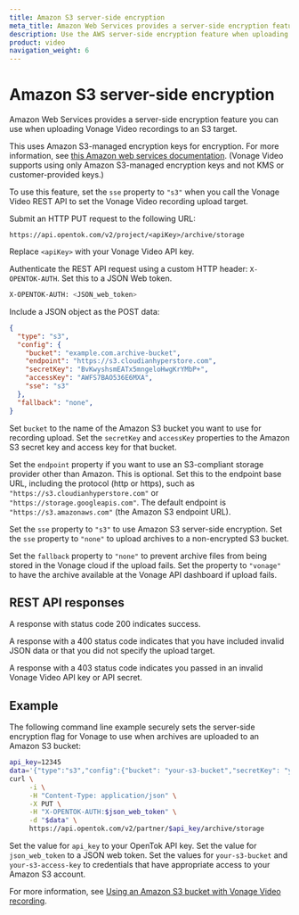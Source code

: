 ```yaml
---
title: Amazon S3 server-side encryption
meta_title: Amazon Web Services provides a server-side encryption feature you can use when uploading Vonage recordings to an S3 target.
description: Use the AWS server-side encryption feature when uploading your Vonage recordings to an S3 target.
product: video
navigation_weight: 6
---
```


# Amazon S3 server-side encryption

Amazon Web Services provides a server-side encryption feature you can use when uploading Vonage Video recordings to an S3 target.

This uses Amazon S3-managed encryption keys for encryption. For more information, see
[this Amazon web services documentation](http://docs.aws.amazon.com/AmazonS3/latest/dev/UsingServerSideEncryption.html). 
(Vonage Video supports using only Amazon S3-managed encryption keys and not KMS or customer-provided keys.)

To use this feature, set the `sse` property to `"s3"` when you call the Vonage Video REST API to set the Vonage Video recording upload target. 

Submit an HTTP PUT request to the following URL:

```lang-none
https://api.opentok.com/v2/project/<apiKey>/archive/storage
```

Replace `<apiKey>` with your Vonage Video API key.


Authenticate the REST API request using a custom HTTP header: `X-OPENTOK-AUTH`. Set this to a JSON Web token.

<!-- (see the [Vonage Video REST API documentation](/developer/rest/#authentication)): -->

<!-- OPT-TODO: Add an Authentication guide? https://tokbox.com/developer/rest/#authentication  -->

```sh
X-OPENTOK-AUTH: <JSON_web_token>
```

Include a JSON object as the POST data:

```json
{
  "type": "s3",
  "config": {
    "bucket": "example.com.archive-bucket",
    "endpoint": "https://s3.cloudianhyperstore.com",
    "secretKey": "BvKwyshsmEATx5mngeloHwgKrYMbP+",
    "accessKey": "AWFS7BAO536E6MXA",
    "sse": "s3"
  },
  "fallback": "none",
}
```

Set `bucket` to the name of the Amazon S3 bucket you want to use for recording upload. Set the `secretKey` and `accessKey` properties to the Amazon S3 secret key and access key for that bucket.

Set the `endpoint` property if you want to use an S3-compliant storage provider other than Amazon.
This is optional. Set this to the endpoint base URL, including the protocol (http or https),
such as `"https://s3.cloudianhyperstore.com"` or `"https://storage.googleapis.com"`. The default
endpoint is `"https://s3.amazonaws.com"` (the Amazon S3 endpoint URL).

Set the `sse` property to `"s3"` to use Amazon S3 server-side encryption. Set the `sse` property to `"none"` to upload archives to a non-encrypted S3 bucket.

Set the `fallback` property to `"none"` to prevent archive files from being stored in the Vonage cloud if the upload fails. Set the property to `"vonage"` to have the archive available at the Vonage API dashboard if upload fails.

## REST API responses

A response with status code 200 indicates success.

A response with a 400 status code indicates that you have included invalid JSON data or that you did not specify the upload target.

A response with a 403 status code indicates you passed in an invalid Vonage Video API key or API secret.

## Example

The following command line example securely sets the server-side encryption flag for Vonage to use when archives are uploaded to an Amazon S3 bucket:

```sh
api_key=12345
data='{"type":"s3","config":{"bucket": "your-s3-bucket","secretKey": "your-s3-secret-key","accessKey": "your-s3-access-key","sse" : "s3"}, "fallback" : "none"}'
curl \
     -i \
     -H "Content-Type: application/json" \
     -X PUT \
     -H "X-OPENTOK-AUTH:$json_web_token" \
     -d "$data" \
     https://api.opentok.com/v2/partner/$api_key/archive/storage
```

Set the value for `api_key` to your OpenTok API key. Set the value for `json_web_token` to a JSON web token. Set the values for `your-s3-bucket` and `your-s3-access-key` to credentials that have appropriate access to your Amazon S3 account.

For more information, see [Using an Amazon S3 bucket with Vonage Video
recording](using-s3).